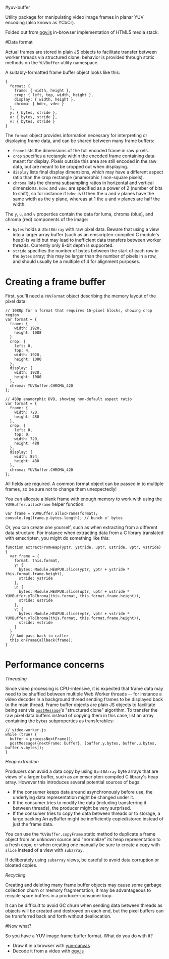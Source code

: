 #yuv-buffer

Utility package for manipulating video image frames in planar YUV encoding (also known as YCbCr).

Folded out from [ogv.js](https://github.com/brion/ogv.js) in-browser implementation of HTML5 media stack.

#Data format

Actual frames are stored in plain JS objects to facilitate transfer between worker threads via structured clone; behavior is provided through static methods on the `YUVBuffer` utility namespace.

A suitably-formatted frame buffer object looks like this:

```
{
  format: {
    frame: { width, height },
    crop: { left, top, width, height },
    display: { width, height },
    chroma: { hdec, vdec }
  },
  y: { bytes, stride },
  u: { bytes, stride },
  v: { bytes, stride }
}
```

The `format` object provides information necessary for interpreting or displaying frame data, and can be shared between many frame buffers:

* `frame` lists the dimensions of the full encoded frame in raw pixels.
* `crop` specifies a rectangle within the encoded frame containing data meant for display. Pixels outside this area are still encoded in the raw data, but are meant to be cropped out when displaying.
* `display` lists final display dimensions, which may have a different aspect ratio than the crop rectangle (anamorphic / non-square pixels).
* `chroma` lists the chroma subsampling ratios in horizontal and vertical dimensions. `hdec` and `vdec` are specified as a power of 2 (number of bits to shift), so for instance if `hdec` is 0 then the u and v planes have the same width as the y plane, whereas at 1 the u and v planes are half the width.

The `y`, `u`, and `v` properties contain the data for luma, chroma (blue), and chroma (red) components of the image:
* `bytes` holds a `UInt8Array` with raw pixel data. Beware that using a view into a larger array buffer (such as an emscripten-compiled C module's heap) is valid but may lead to inefficient data transfers between worker threads. Currently only 8-bit depth is supported.
* `stride` specifies the number of bytes between the start of each row in the `bytes` array; this may be larger than the number of pixels in a row, and should usually be a multiple of 4 for alignment purposes.

# Creating a frame buffer

First, you'll need a `YUVFormat` object describing the memory layout of the pixel data:

```
// 1080p for a format that requires 16-pixel blocks, showing crop region
var format = {
  frame: {
    width: 1920,
    height: 1088
  }
  crop: {
    left: 0,
    top: 4,
    width: 1920,
    height: 1080
  },
  display: {
    width: 1920,
    height: 1080
  },
  chroma: YUVBuffer.CHROMA_420
};
```

```
// 480p anamorphic DVD, showing non-default aspect ratio
var format = {
  frame: {
    width: 720,
    height: 480
  },
  crop: {
    left: 0,
    top: 0,
    width: 720,
    height: 480
  },
  display: {
    width: 854,
    height: 480
  },
  chroma: YUVBuffer.CHROMA_420
};
```

All fields are required. A common format object can be passed in to multiple frames, so be sure not to change them unexpectedly!


You can allocate a blank frame with enough memory to work with using the `YUVBuffer.allocFrame` helper function:

```
var frame = YUVBuffer.allocFrame(format);
console.log(frame.y.bytes.length); // bunch o' bytes
```

Or, you can create one yourself, such as when extracting from a different data structure. For instance when extracting data from a C library translated with emscripten, you might do something like this:

```
function extractFromHeap(yptr, ystride, uptr, ustride, vptr, vstride) {
  var frame = {
    format: this.format,
    y: {
      bytes: Module.HEAPU8.slice(yptr, yptr + ystride * this.format.frame.height),
      stride: ystride
    },
    u: {
      bytes: Module.HEAPU8.slice(uptr, uptr + ustride * YUVBuffer.yToChroma(this.format, this.format.frame.height)),
      stride: ustride
    },
    v: {
      bytes: Module.HEAPU8.slice(vptr, vptr + vstride * YUVBuffer.yToChroma(this.format, this.format.frame.height)),
      stride: vstride
    }
  }
  // And pass back to caller
  this.onFrameCallback(frame);
}
```

# Performance concerns

*Threading*

Since video processing is CPU-intensive, it is expected that frame data may need to be shuffled between multiple Web Worker threads -- for instance a video decoder in a background thread sending frames to be displayed back to the main thread. Frame buffer objects are plain JS objects to facilitate being sent via [`postMessage`](https://developer.mozilla.org/en-US/docs/Web/API/Worker/postMessage)'s "structured clone" algorithm. To transfer the raw pixel data buffers instead of copying them in this case, list an array containing the `bytes` subproperties as transferables:

```
// video-worker.js
while (true) {
  buffer = processNextFrame();
  postMessage({nextFrame: buffer}, [buffer.y.bytes, buffer.u.bytes, buffer.v.bytes]);
}
```

*Heap extraction*

Producers can avoid a data copy by using `Uint8Array` byte arrays that are views of a larger buffer, such as an emscripten-compiled C library's heap array. However this introduces several potential sources of bugs:

* If the consumer keeps data around asynchronously before use, the underlying data representation might be changed under it.
* If the consumer tries to modify the data (including transferring it between threads), the producer might be very surprised.
* If the consumer tries to copy the data between threads or to storage, a large backing ArrayBuffer might be inefficiently copied/stored instead of just the frame data.

You can use the `YUVBuffer.copyFrame` static method to duplicate a frame object from an unknown source and "normalize" its heap representation to a fresh copy; or when creating one manually be sure to create a copy with `slice` instead of a view with `subarray`.

If deliberately using `subarray` views, be careful to avoid data corruption or bloated copies.

*Recycling*

Creating and deleting many frame buffer objects may cause some garbage collection churn or memory fragmentation; it may be advantageous to recycle spare buffers in a producer-consumer loop.

It can be difficult to avoid GC churn when sending data between threads as objects will be created and destroyed on each end, but the pixel buffers can be transferred back and forth without deallocation.

#Now what?

So you have a YUV image frame buffer format. What do you do with it?

* Draw it in a browser with [yuv-canvas](https://github.com/brion/yuv-canvas)
* Decode it from a video with [ogv.js](https://github.com/brion/ogv.js)
